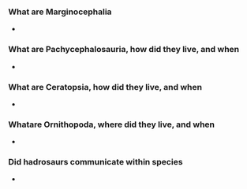 ### What are Marginocephalia 
* 

### What are Pachycephalosauria, how did they live, and when
* 

### What are Ceratopsia, how did they live, and when 
* 

### Whatare Ornithopoda, where did they live, and when 
* 

### Did hadrosaurs communicate within species 
* 
